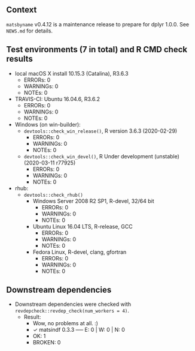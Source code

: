 ## Context
`matsbyname` v0.4.12 is a maintenance release to prepare for dplyr 1.0.0.
See `NEWS.md` for details. 

## Test environments (7 in total) and R CMD check results
* local macOS X install 10.15.3 (Catalina), R3.6.3
    * ERRORs: 0
    * WARNINGs: 0
    * NOTEs: 0
* TRAVIS-CI: Ubuntu 16.04.6, R3.6.2
    * ERRORs: 0
    * WARNINGs: 0
    * NOTEs: 0
* Windows (on win-builder):
    * `devtools::check_win_release()`, R version 3.6.3 (2020-02-29)
        * ERRORs: 0
        * WARNINGs: 0
        * NOTEs: 0
    * `devtools::check_win_devel()`, R Under development (unstable) (2020-03-11 r77925)
        * ERRORs: 0
        * WARNINGs: 0
        * NOTEs: 0
* rhub:
    * `devtools::check_rhub()`
        * Windows Server 2008 R2 SP1, R-devel, 32/64 bit
            * ERRORs: 0
            * WARNINGs: 0
            * NOTEs: 0
        * Ubuntu Linux 16.04 LTS, R-release, GCC
            * ERRORs: 0
            * WARNINGs: 0
            * NOTEs: 0
        * Fedora Linux, R-devel, clang, gfortran
            * ERRORs: 0
            * WARNINGs: 0
            * NOTEs: 0

## Downstream dependencies
* Downstream dependencies were checked with `revdepcheck::revdep_check(num_workers = 4)`. 
    * Result: 
        * Wow, no problems at all. :)
        * ✓ matsindf 0.3.3 ── E: 0     | W: 0     | N: 0
        * OK: 1
        * BROKEN: 0
